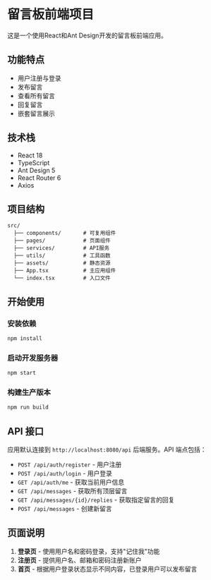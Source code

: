 # 留言板前端项目

这是一个使用React和Ant Design开发的留言板前端应用。

## 功能特点

- 用户注册与登录
- 发布留言
- 查看所有留言
- 回复留言
- 嵌套留言展示

## 技术栈

- React 18
- TypeScript
- Ant Design 5
- React Router 6
- Axios

## 项目结构

```
src/
  ├── components/       # 可复用组件
  ├── pages/            # 页面组件
  ├── services/         # API服务
  ├── utils/            # 工具函数
  ├── assets/           # 静态资源
  ├── App.tsx           # 主应用组件
  └── index.tsx         # 入口文件
```

## 开始使用

### 安装依赖

```bash
npm install
```

### 启动开发服务器

```bash
npm start
```

### 构建生产版本

```bash
npm run build
```

## API 接口

应用默认连接到 `http://localhost:8080/api` 后端服务。API 端点包括：

- `POST /api/auth/register` - 用户注册
- `POST /api/auth/login` - 用户登录
- `GET /api/auth/me` - 获取当前用户信息
- `GET /api/messages` - 获取所有顶层留言
- `GET /api/messages/{id}/replies` - 获取指定留言的回复
- `POST /api/messages` - 创建新留言

## 页面说明

1. **登录页** - 使用用户名和密码登录，支持"记住我"功能
2. **注册页** - 提供用户名、邮箱和密码注册新账户
3. **首页** - 根据用户登录状态显示不同内容，已登录用户可以发布留言 
